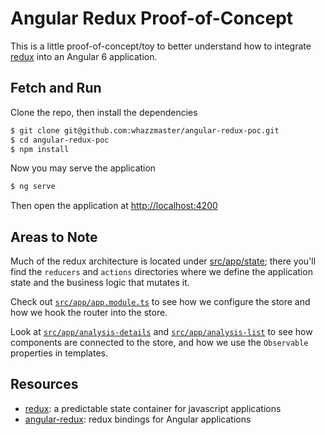 # Angular Redux Proof-of-Concept

This is a little proof-of-concept/toy to better understand how to integrate [redux](https://redux.js.org/) into an Angular 6 application.

## Fetch and Run

Clone the repo, then install the dependencies

```sh
$ git clone git@github.com:whazzmaster/angular-redux-poc.git
$ cd angular-redux-poc
$ npm install
```

Now you may serve the application

```sh
$ ng serve
```

Then open the application at [http://localhost:4200](http://localhost:4200)

## Areas to Note

Much of the redux architecture is located under [src/app/state](src/app/state); there you'll find the `reducers` and `actions` directories where we define the application state and the business logic that mutates it.

Check out [`src/app/app.module.ts`](src/app/app.module.ts) to see how we configure the store and how we hook the router into the store.

Look at [`src/app/analysis-details`](src/app/analysis-details) and [`src/app/analysis-list`](src/app/analysis-list) to see how components are connected to the store, and how we use the `Observable` properties in templates.

## Resources

- [redux](https://redux.js.org/): a predictable state container for javascript applications
- [angular-redux](https://github.com/angular-redux/platform): redux bindings for Angular applications